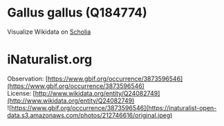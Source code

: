 
Gallus gallus (Q184774)
=======================
  
Visualize Wikidata on [Scholia](https://scholia.toolforge.org/taxon/Q184774)
# iNaturalist.org
  
Observation: [https://www.gbif.org/occurrence/3873596546](https://www.gbif.org/occurrence/3873596546)  
License: [http://www.wikidata.org/entity/Q24082749](http://www.wikidata.org/entity/Q24082749)  
![https://www.gbif.org/occurrence/3873596546](https://inaturalist-open-data.s3.amazonaws.com/photos/212746616/original.jpeg)